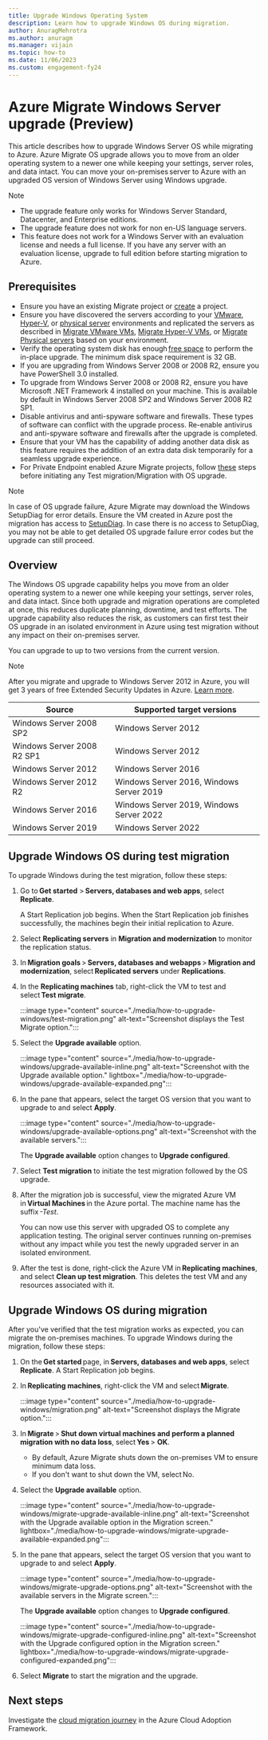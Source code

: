 ```yaml
---
title: Upgrade Windows Operating System
description: Learn how to upgrade Windows OS during migration.
author: AnuragMehrotra
ms.author: anuragm
ms.manager: vijain
ms.topic: how-to
ms.date: 11/06/2023
ms.custom: engagement-fy24
---
```


# Azure Migrate Windows Server upgrade (Preview)  

This article describes how to upgrade Windows Server OS while migrating to Azure. Azure Migrate OS upgrade allows you to move from an older operating system to a newer one while keeping your settings, server roles, and data intact. You can move your on-premises server to Azure with an upgraded OS version of Windows Server using Windows upgrade.

> [!NOTE]
> - The upgrade feature only works for Windows Server Standard, Datacenter, and Enterprise editions.
> - The upgrade feature does not work for non en-US language servers. 
> - This feature does not work for a Windows Server with an evaluation license and needs a full license. If you have any server with an evaluation license, upgrade to full edition before starting migration to Azure.

## Prerequisites 

- Ensure you have an existing Migrate project or [create](create-manage-projects.md) a project. 
- Ensure you have discovered the servers according to your [VMware](tutorial-discover-vmware.md), [Hyper-V](tutorial-discover-hyper-v.md), or [physical server](tutorial-discover-physical.md) environments and replicated the servers as described in [Migrate VMware VMs](tutorial-migrate-vmware.md#replicate-vms), [Migrate Hyper-V VMs](tutorial-migrate-hyper-v.md#migrate-vms), or [Migrate Physical servers](tutorial-migrate-physical-virtual-machines.md#migrate-vms) based on your environment. 
- Verify the operating system disk has enough [free space](/windows-server/get-started/hardware-requirements#storage-controller-and-disk-space-requirements) to perform the in-place upgrade. The minimum disk space requirement is 32 GB.   
- If you are upgrading from Windows Server 2008 or 2008 R2, ensure you have PowerShell 3.0 installed.
- To upgrade from Windows Server 2008 or 2008 R2, ensure you have Microsoft .NET Framework 4 installed on your machine. This is available by default in Windows Server 2008 SP2 and Windows Server 2008 R2 SP1.
- Disable antivirus and anti-spyware software and firewalls. These types of software can conflict with the upgrade process. Re-enable antivirus and anti-spyware software and firewalls after the upgrade is completed.  
- Ensure that your VM has the capability of adding another data disk as this feature requires the addition of an extra data disk temporarily for a seamless upgrade experience. 
- For Private Endpoint enabled Azure Migrate projects, follow [these](migrate-servers-to-azure-using-private-link.md?pivots=agentlessvmware#replicate-vms) steps before initiating any Test migration/Migration with OS upgrade.  


> [!NOTE]
> In case of OS upgrade failure, Azure Migrate may download the Windows SetupDiag for error details. Ensure the VM created in Azure post the migration has access to [SetupDiag](https://go.microsoft.com/fwlink/?linkid=870142). In case there is no access to SetupDiag, you may not be able to get detailed OS upgrade failure error codes but the upgrade can still proceed.

## Overview 

The Windows OS upgrade capability helps you move from an older operating system to a newer one while keeping your settings, server roles, and data intact. Since both upgrade and migration operations are completed at once, this reduces duplicate planning, downtime, and test efforts. The upgrade capability also reduces the risk, as customers can first test their OS upgrade in an isolated environment in Azure using test migration without any impact on their on-premises server.    

You can upgrade to up to two versions from the current version.   

> [!Note]
> After you migrate and upgrade to Windows Server 2012 in Azure, you will get 3 years of free Extended Security Updates in Azure. [Learn more](https://learn.microsoft.com/windows-server/get-started/extended-security-updates-overview).


**Source** | **Supported target versions**
--- | ---
Windows Server 2008 SP2 | Windows Server 2012
Windows Server 2008 R2 SP1| Windows Server 2012
Windows Server 2012 | Windows Server 2016 
Windows Server 2012 R2 | Windows Server 2016, Windows Server 2019 
Windows Server 2016  | Windows Server 2019, Windows Server 2022 
Windows Server 2019 | Windows Server 2022

## Upgrade Windows OS during test migration 

To upgrade Windows during the test migration, follow these steps:

1. Go to **Get started** > **Servers, databases and web apps**, select **Replicate**. 
   
   A Start Replication job begins. When the Start Replication job finishes successfully, the machines begin their initial replication to Azure. 

3. Select **Replicating servers** in **Migration and modernization** to monitor the replication status.

4. In **Migration goals** > **Servers, databases and webapps** > **Migration and modernization**, select **Replicated servers** under **Replications**.  

5. In the **Replicating machines** tab, right-click the VM to test and select **Test migrate**. 

   :::image type="content" source="./media/how-to-upgrade-windows/test-migration.png" alt-text="Screenshot displays the Test Migrate option.":::

6. Select the **Upgrade available** option. 

   :::image type="content" source="./media/how-to-upgrade-windows/upgrade-available-inline.png" alt-text="Screenshot with the Upgrade available option." lightbox="./media/how-to-upgrade-windows/upgrade-available-expanded.png":::

7. In the pane that appears, select the target OS version that you want to upgrade to and select **Apply**. 

   :::image type="content" source="./media/how-to-upgrade-windows/upgrade-available-options.png" alt-text="Screenshot with the available servers.":::

   The **Upgrade available** option changes to **Upgrade configured**.

7. Select **Test migration** to initiate the test migration followed by the OS upgrade. 

8. After the migration job is successful, view the migrated Azure VM in **Virtual Machines** in the Azure portal. The machine name has the suffix *-Test*.  

   You can now use this server with upgraded OS to complete any application testing. The original server continues running on-premises without any impact while you test the newly upgraded server in an isolated environment.   

9. After the test is done, right-click the Azure VM in **Replicating machines**, and select **Clean up test migration**. This deletes the test VM and any resources associated with it.  

## Upgrade Windows OS during migration

After you've verified that the test migration works as expected, you can migrate the on-premises machines. To upgrade Windows during the migration, follow these steps:

1. On the **Get started** page, in **Servers, databases and web apps**, select **Replicate**. A Start Replication job begins.    
2. In **Replicating machines**, right-click the VM and select **Migrate**.  

   :::image type="content" source="./media/how-to-upgrade-windows/migration.png" alt-text="Screenshot displays the Migrate option.":::

3. In **Migrate** > **Shut down virtual machines and perform a planned migration with no data loss**, select **Yes** > **OK**.  
   - By default, Azure Migrate shuts down the on-premises VM to ensure minimum data loss.  
   - If you don't want to shut down the VM, select No.  
4. Select the **Upgrade available** option. 

   :::image type="content" source="./media/how-to-upgrade-windows/migrate-upgrade-available-inline.png" alt-text="Screenshot with the Upgrade available option in the Migration screen." lightbox="./media/how-to-upgrade-windows/migrate-upgrade-available-expanded.png":::

5. In the pane that appears, select the target OS version that you want to upgrade to and select **Apply**. 

   :::image type="content" source="./media/how-to-upgrade-windows/migrate-upgrade-options.png" alt-text="Screenshot with the available servers in the Migrate screen.":::

   The **Upgrade available** option changes to **Upgrade configured**.

   :::image type="content" source="./media/how-to-upgrade-windows/migrate-upgrade-configured-inline.png" alt-text="Screenshot with the Upgrade configured option in the Migration screen." lightbox="./media/how-to-upgrade-windows/migrate-upgrade-configured-expanded.png"::: 


5. Select **Migrate** to start the migration and the upgrade.  

## Next steps 

Investigate the [cloud migration journey](/azure/architecture/cloud-adoption/getting-started/migrate) in the Azure Cloud Adoption Framework. 

 
